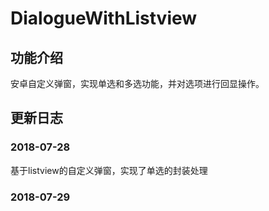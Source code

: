 # DialogueWithListview
## 功能介绍  
安卓自定义弹窗，实现单选和多选功能，并对选项进行回显操作。  

## 更新日志  
### 2018-07-28  
基于listview的自定义弹窗，实现了单选的封装处理  

### 2018-07-29  

